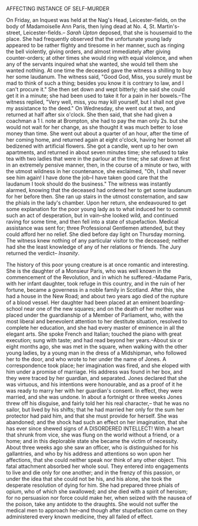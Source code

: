 AFFECTING INSTANCE OF SELF-MURDER On Friday, an Inquest was held at the Nag's Head, Leicester-fields, on the body of Madamoiselle Ann Paris, then lying dead at No. 4, St. Martin's-street, Leicester-fields.– *Sarah Upton*  deposed, that she is housemaid to the place. She had frequently observed that the unfortunate young lady appeared to be rather flighty and tiresome in her manner, such as ringing the bell violently, giving orders, and almost immediately after giving counter-orders; at other times she would ring with equal violence, and when any of the servants inquired what she wanted, she would tell them she wanted nothing. At one time the deceased gave the witness a shilling to buy her some laudanum. The witness said, "Good God, Miss, you surely must be mad to think of such a thing; besides you know it is contrary to law, and I can't procure it." She then set down and wept bitterly; she said she could get it in a minute; she had been used to take it for a pain in her bowels.–The witness replied, "Very well, miss, you may kill yourself, but I shall not give  my assistance to the deed." On Wednesday, she went out at two, and returned at half after six o'clock. She then said, that she had given a coachman a 1 l. note at Brompton, she had to pay the man only 2s. but she would not wait for her change, as she thought it was much better to lose money than time. She  went out about a quarter of an hour, after the time of her coming home, and returned again at eight o'clock, having her bonnet all bedizened with artificial flowers. She got a candle, went up to her own apartments, and returned in about seven  minutes time; she refused to take tea with two ladies that were in the parlour at the time; she sat down at first in an extremely pensive manner, then, in the course of a minute or two, with the utmost wildness in her countenance, she exclaimed, "Oh, I shall never see him again! I have done the job–I have taken good care that the laudanum I took should do the business." The witness was instantly alarmed, knowing that the deceased had ordered her to get some laudanum for her before then. She ran up stairs in the utmost consternation, and saw the phials in the lady's chamber. Upon her return, she endeavoured to get some explanation for the poor young lady as to what induced her to commit such an act of desperation, but in vain–she looked wild, and continued raving for some time, and then fell into a state of stupefaction. Medical assistance was sent for; three Professional Gentlemen attended, but they could afford her no relief. She died before day light on Thursday morning. The witness knew nothing of any particular visitor to the deceased; neither had she the least knowledge of any of her relations or friends. The Jury returned the verdict– *Insanity*.The history of this poor young creature is at once romantic and interesting. She is the daughter of a Monsieur Paris, who was well known in the commencement of the Revolution, and in which he suffered.–Madame Paris, with her infant daughter, took refuge in this country, and in the ruin of her fortune, became a governess in a noble family in Scotland. After this, she had a house in the New Road; and about two years ago died of the rupture of a blood vessel. Her daughter had been placed at an eminent boarding-school near one of the new squares; and on the death of her mother was placed under the guardianship of a Member of Parliament, who, with the most liberal and benevolent attention to her destitute situation, resolved to complete her education, and she had every master of eminence in all the elegant arts. She spoke French and Italian; touched the piano with great execution; sung with taste; and had read beyond her years.–About six or eight months ago, she was met in the square, when walking with the other young ladies, by a young man in the dress of a Midshipman, who followed her to the door, and who wrote to her under the name of Jones. A correspondence took place; her imagination was fired, and she eloped with him under a promise of marriage. His address was found in her box, and they were traced by her guardian, and separated. Jones declared that she was virtuous, and his intentions were honourable, and as a proof of it he was ready to marry her with her guardian's consent. In effect, they were married, and she was undone. In about a fortnight or three weeks Jones threw off his disguise, and fairly told her his real character,– that he was no sailor, but lived by his shifts; that he had married her only for the sum her protector had paid him, and that she must provide for herself. She was abandoned; and the shock had such an effect on her imagination, that she has ever since shewed signs of A DISORDERED INTELLECT! With a heart that shrunk from vice, she was flung on the world without a friend, or a home; and in this deplorable state she became the victim of necessity. About three weeks ago she saw an officer, who is distinguished for his gallantries, and who by his address and attentions so won upon her affections, that she could neither speak nor think of any other object. This fatal attachment absorbed her whole soul. They entered into engagements to live and die only for one another; and in the frenzy of this passion, or under the idea that she could not be his, and his alone, she took the desperate resolution of dying for him. She had prepared three phials of opium, who of which she swallowed; and she died with a spirit of heroism; for no persuasion nor force could make her, when seized with the nausea  of the poison, take any antidote to the draughts. She would not suffer the medical men to approach her–and though after stupefaction came on they administered every known medicine, they all failed of effect. 